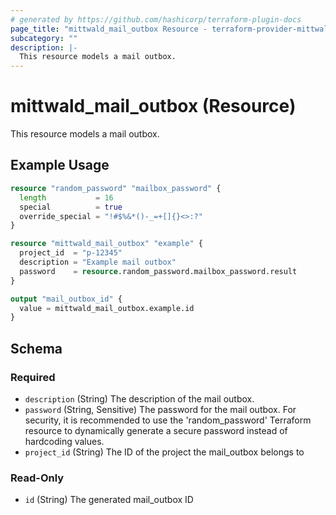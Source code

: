 ```yaml
---
# generated by https://github.com/hashicorp/terraform-plugin-docs
page_title: "mittwald_mail_outbox Resource - terraform-provider-mittwald"
subcategory: ""
description: |-
  This resource models a mail outbox.
---
```


# mittwald_mail_outbox (Resource)

This resource models a mail outbox.

## Example Usage

```terraform
resource "random_password" "mailbox_password" {
  length           = 16
  special          = true
  override_special = "!#$%&*()-_=+[]{}<>:?"
}

resource "mittwald_mail_outbox" "example" {
  project_id  = "p-12345"
  description = "Example mail outbox"
  password    = resource.random_password.mailbox_password.result
}

output "mail_outbox_id" {
  value = mittwald_mail_outbox.example.id
}
```

<!-- schema generated by tfplugindocs -->
## Schema

### Required

- `description` (String) The description of the mail outbox.
- `password` (String, Sensitive) The password for the mail outbox. For security, it is recommended to use the 'random_password' Terraform resource to dynamically generate a secure password instead of hardcoding values.
- `project_id` (String) The ID of the project the mail_outbox belongs to

### Read-Only

- `id` (String) The generated mail_outbox ID

